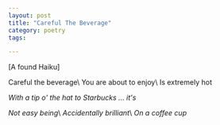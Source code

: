 ```yaml
---
layout: post
title: "Careful The Beverage"
category: poetry
tags:

---
```

[A found Haiku]

Careful the beverage\\
You are about to enjoy\\
Is extremely hot






*With a tip o' the hat to Starbucks ... it's*

*Not easy being*\\
*Accidentally brilliant*\\
*On a coffee cup*
